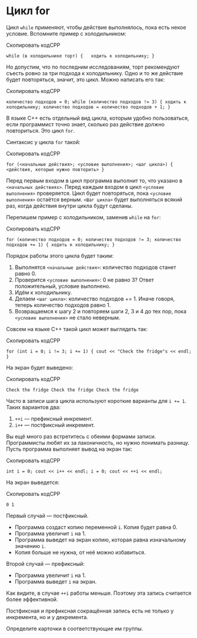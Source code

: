 # Цикл for

Цикл `while` применяют, чтобы действие выполнялось, пока есть некое условие. Вспомните пример с холодильником:

Скопировать кодCPP

`while (в холодильнике торт) {  
    ходить к холодильнику;
}` 

Но допустим, что по последним исследованиям, торт рекомендуют съесть ровно за три подхода к холодильнику. Одно и то же действие будет повторяться, значит, это цикл. Можно написать его так:

Скопировать кодCPP

`количество подходов = 0;
while (количество подходов != 3) {
    ходить к холодильнику;
    количество подходов = количество подходов + 1;
}` 

В языке C++ есть отдельный вид цикла, которым удобно пользоваться, если программист точно знает, сколько раз действие должно повториться. Это цикл `for`.

Синтаксис у цикла `for` такой:

Скопировать кодCPP

`for (<начальные действия>; <условие выполнения>; <шаг цикла>) {
    <действия, которые нужно повторить>
}` 

Перед первым входом в цикл программа выполнит то, что указано в `<начальных действиях>`. Перед каждым входом в цикл `<условие выполнения>` проверяется. Цикл будет повторяться, пока `<условие выполнения>` остаётся верным. `<Шаг цикла>` будет выполняться всякий раз, когда действия внутри цикла будут сделаны.

Перепишем пример с холодильником, заменив `while` на `for`:

Скопировать кодCPP

`for (количество подходов = 0; количество подходов != 3; количество подходов += 1) {
    ходить к холодильнику;
}` 

Порядок работы этого цикла будет таким:

1.  Выполнятся `<начальные действия>`: количество подходов станет равно 0.
2.  Проверится `<условие выполнения>`: 0 не равно 3? Ответ положительный, условие выполнено.
3.  Идём к холодильнику.
4.  Делаем `<шаг цикла>`: количество подходов += 1. Иначе говоря, теперь количество подходов равно 1.
5.  Возвращаемся к шагу 2 и повторяем шаги 2, 3 и 4 до тех пор, пока `<условие выполнения>` не стало неверным.

Совсем на языке C++ такой цикл может выглядеть так:

Скопировать кодCPP

`for (int i = 0; i != 3; i += 1) {
    cout << "Check the fridge"s << endl;
}` 

На экран будет выведено:

Скопировать кодCPP

`Check the fridge
Check the fridge
Check the fridge`


Часто в записи шага цикла используют короткие варианты для `i += 1`. Таких вариантов два:

1.  `++i` — префиксный инкремент.
2.  `i++` — постфиксный инкремент.

Вы ещё много раз встретитесь с обеими формами записи. Программисты любят их за лаконичность, но нужно понимать разницу. Пусть программа выполняет вывод на экран так:

Скопировать кодCPP

`int i = 0;
cout << i++ << endl;
i = 0;
cout << ++i << endl;` 

На экран выведется:

Скопировать кодCPP

`0
1` 

Первый случай — постфиксный.

-   Программа создаст копию переменной `i`. Копия будет равна 0.
-   Программа увеличит `i` на 1.
-   Программа выведет на экран копию, которая равна изначальному значению `i`.
-   Копия больше не нужна, от неё можно избавиться.

Второй случай — префиксный:

-   Программа увеличит `i` на 1.
-   Программа выведет `i` на экран.

Как видите, в случае `++i` работы меньше. Поэтому эта запись считается более эффективной.

Постфиксная и префиксная сокращённая запись есть не только у инкремента, но и у декремента.

Определите карточки в соответствующие им группы.